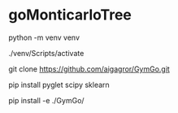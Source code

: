# goMonticarloTree

python -m venv venv

./venv/Scripts/activate

git clone https://github.com/aigagror/GymGo.git

pip install pyglet scipy sklearn 

pip install -e ./GymGo/

